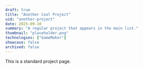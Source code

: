 ```yaml
---
draft: true
title: "Another Cool Project"
uid: "another-project"
date: 2025-09-10
summary: "A regular project that appears in the main list."
thumbnail: "placeholder.png"
technologies: ["GameMaker"]
showcase: false
archived: false
---
```


This is a standard project page.

